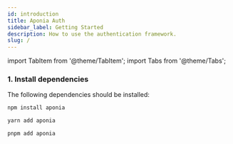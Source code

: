 ```yaml
---
id: introduction
title: Aponia Auth
sidebar_label: Getting Started
description: How to use the authentication framework.
slug: /
---
```


import TabItem from '@theme/TabItem';
import Tabs from '@theme/Tabs';

### 1. Install dependencies

The following dependencies should be installed:

<Tabs>
  <TabItem value="npm" label="npm" default>

```bash
npm install aponia
```

  </TabItem>

  <TabItem value="yarn" label="yarn">

```bash
yarn add aponia
```

  </TabItem>

  <TabItem value="pnpm" label="pnpm">

```bash
pnpm add aponia
```

  </TabItem>
</Tabs>
